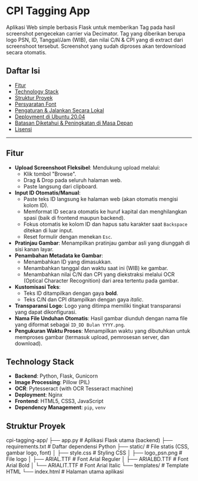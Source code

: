 # CPI Tagging App

Aplikasi Web simple berbasis Flask untuk memberikan Tag pada hasil screenshot pengecekan carrier via Decimator. Tag yang diberikan berupa logo PSN, ID, Tanggal/Jam (WIB), dan nilai C/N & CPI yang di extract dari screenshoot tersebut. Screenshot yang sudah diproses akan terdownload secara otomatis.

## Daftar Isi

* [Fitur](#fitur)
* [Technology Stack](#technology-stack)
* [Struktur Proyek](#struktur-proyek)
* [Persyaratan Font](#persyaratan-font)
* [Pengaturan & Jalankan Secara Lokal](#pengaturan--jalankan-secara-lokal)
* [Deployment di Ubuntu 20.04](#deployment-di-ubuntu-2004)
* [Batasan Diketahui & Peningkatan di Masa Depan](#batasan-diketahui--peningkatan-di-masa-depan)
* [Lisensi](#lisensi)

---

## Fitur

* **Upload Screenshoot Fleksibel**: Mendukung upload melalui:
    * Klik tombol "Browse".
    * Drag & Drop pada seluruh halaman web.
    * Paste langsung dari clipboard.
* **Input ID Otomatis/Manual**:
    * Paste teks ID langsung ke halaman web (akan otomatis mengisi kolom ID).
    * Memformat ID secara otomatis ke huruf kapital dan menghilangkan spasi (baik di frontend maupun backend).
    * Fokus otomatis ke kolom ID dan hapus satu karakter saat `Backspace` ditekan di luar input.
    * Reset formulir dengan menekan `Esc`.
* **Pratinjau Gambar**: Menampilkan pratinjau gambar asli yang diunggah di sisi kanan layar.
* **Penambahan Metadata ke Gambar**:
    * Menambahkan ID yang dimasukkan.
    * Menambahkan tanggal dan waktu saat ini (WIB) ke gambar.
    * Menambahkan nilai C/N dan CPI yang diekstraksi melalui OCR (Optical Character Recognition) dari area tertentu pada gambar.
* **Kustomisasi Teks**:
    * Teks ID ditampilkan dengan gaya **bold**.
    * Teks C/N dan CPI ditampilkan dengan gaya *italic*.
* **Transparansi Logo**: Logo yang ditimpa memiliki tingkat transparansi yang dapat dikonfigurasi.
* **Nama File Unduhan Otomatis**: Hasil gambar diunduh dengan nama file yang diformat sebagai `ID_DD Bulan YYYY.png`.
* **Pengukuran Waktu Proses**: Menampilkan waktu yang dibutuhkan untuk memproses gambar (termasuk upload, pemrosesan server, dan download).

## Technology Stack

* **Backend**: Python, Flask, Gunicorn
* **Image Processing**: Pillow (PIL)
* **OCR**: Pytesseract (with OCR Tesseract machine)
* **Deployment**: Nginx
* **Frontend**: HTML5, CSS3, JavaScript
* **Dependency Management**: `pip`, `venv`

## Struktur Proyek

cpi-tagging-app/
├── app.py                  # Aplikasi Flask utama (backend) 
├── requirements.txt        # Daftar dependensi Python
├── static/                 # File statis (CSS, gambar logo, font)
│   ├── style.css           # Styling CSS
│   ├── logo_psn.png        # File logo
│   ├── ARIAL.TTF           # Font Arial Reguler
│   ├── ARIALBD.TTF         # Font Arial Bold
│   └── ARIALIT.TTF         # Font Arial Italic
└── templates/              # Template HTML
└── index.html          # Halaman utama aplikasi
